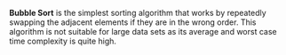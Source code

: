 **Bubble Sort** is the simplest sorting algorithm that works by repeatedly swapping the adjacent elements if they are in the wrong order. This algorithm is not suitable for large data sets as its average and worst case time complexity is quite high.
